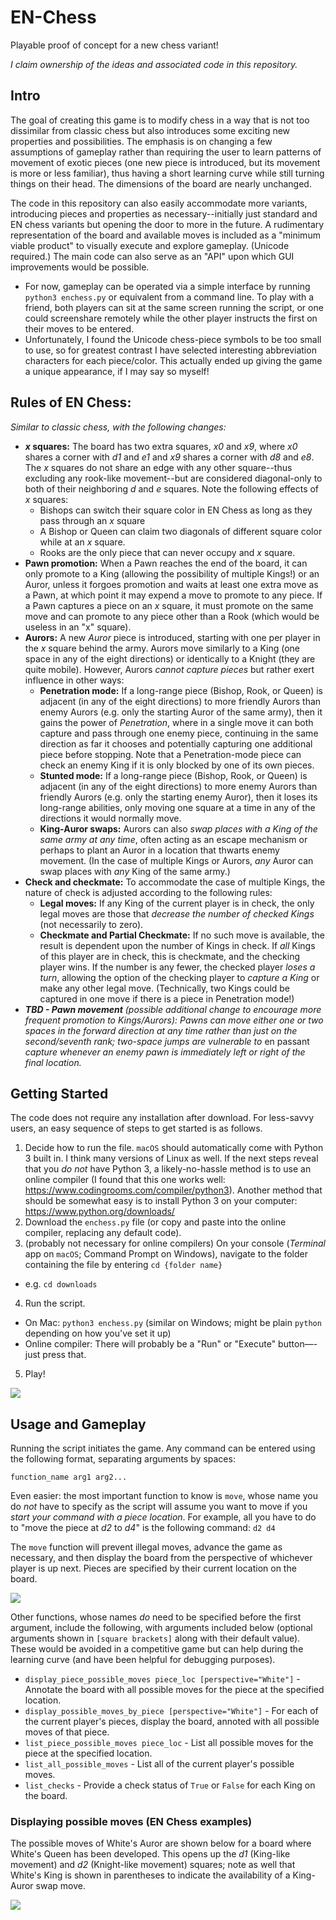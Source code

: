 # EN-Chess
Playable proof of concept for a new chess variant!

_I claim ownership of the ideas and associated code in this repository._

## Intro
The goal of creating this game is to modify chess in a way that is not too dissimilar from classic chess but also introduces some exciting new properties and possibilities. The emphasis is on changing a few assumptions of gameplay rather than requiring the user to learn patterns of movement of exotic pieces (one new piece is introduced, but its movement is more or less familiar), thus having a short learning curve while still turning things on their head. The dimensions of the board are nearly unchanged.

The code in this repository can also easily accommodate more variants, introducing pieces and properties as necessary--initially just standard and EN chess variants but opening the door to more in the future. A rudimentary representation of the board and available moves is included as a "minimum viable product" to visually execute and explore gameplay. (Unicode required.) The main code can also serve as an "API" upon which GUI improvements would be possible.
  * For now, gameplay can be operated via a simple interface by running `python3 enchess.py` or equivalent from a command line. To play with a friend, both players can sit at the same screen running the script, or one could screenshare remotely while the other player instructs the first on their moves to be entered.
  * Unfortunately, I found the Unicode chess-piece symbols to be too small to use, so for greatest contrast I have selected interesting abbreviation characters for each piece/color. This actually ended up giving the game a unique appearance, if I may say so myself!

## Rules of EN Chess:
_Similar to classic chess, with the following changes:_
* **_x_ squares:** The board has two extra squares, _x0_ and _x9_, where _x0_ shares a corner with _d1_ and _e1_ and _x9_ shares a corner with _d8_ and _e8_. The _x_ squares do not share an edge with any other square--thus excluding any rook-like movement--but are considered diagonal-only to both of their neighboring _d_ and _e_ squares. Note the following effects of _x_ squares:
  * Bishops can switch their square color in EN Chess as long as they pass through an _x_ square
  * A Bishop or Queen can claim two diagonals of different square color while at an _x_ square.
  * Rooks are the only piece that can never occupy and _x_ square.
* **Pawn promotion:** When a Pawn reaches the end of the board, it can only promote to a King (allowing the possibility of multiple Kings!) or an Auror, unless it forgoes promotion and waits at least one extra move as a Pawn, at which point it may expend a move to promote to any piece. If a Pawn captures a piece on an _x_ square, it must promote on the same move and can promote to any piece other than a Rook (which would be useless in an "x" square).
* **Aurors:** A new _Auror_ piece is introduced, starting with one per player in the _x_ square behind the army. Aurors move similarly to a King (one space in any of the eight directions) or identically to a Knight (they are quite mobile). However, Aurors _cannot capture pieces_ but rather exert influence in other ways:
  * **Penetration mode:** If a long-range piece (Bishop, Rook, or Queen) is adjacent (in any of the eight directions) to more friendly Aurors than enemy Aurors (e.g. only the starting Auror of the same army), then it gains the power of _Penetration_, where in a single move it can both capture and pass through one enemy piece, continuing in the same direction as far it chooses and potentially capturing one additional piece before stopping. Note that a Penetration-mode piece can check an enemy King if it is only blocked by one of its own pieces.
  * **Stunted mode:** If a long-range piece (Bishop, Rook, or Queen) is adjacent (in any of the eight directions) to more enemy Aurors than friendly Aurors (e.g. only the starting enemy Auror), then it loses its long-range abilities, only moving one square at a time in any of the directions it would normally move.
  * **King-Auror swaps:** Aurors can also _swap places with a King of the same army at any time_, often acting as an escape mechanism or perhaps to plant an Auror in a location that thwarts enemy movement. (In the case of multiple Kings or Aurors, _any_ Auror can swap places with _any_ King of the same army.)
* **Check and checkmate:** To accommodate the case of multiple Kings, the nature of check is adjusted according to the following rules:
  * **Legal moves:** If any King of the current player is in check, the only legal moves are those that _decrease the number of checked Kings_ (not necessarily to zero).
  * **Checkmate and Partial Checkmate:** If no such move is available, the result is dependent upon the number of Kings in check. If _all_ Kings of this player are in check, this is checkmate, and the checking player wins. If the number is any fewer, the checked player _loses a turn_, allowing the option of the checking player to _capture a King_ or make any other legal move. (Technically, two Kings could be captured in one move if there is a piece in Penetration mode!)
* _**TBD - Pawn movement** (possible additional change to encourage more frequent promotion to Kings/Aurors): Pawns can move either one or two spaces in the forward direction at any time rather than just on the second/seventh rank; two-space jumps are vulnerable to_ en passant _capture whenever an enemy pawn is immediately left or right of the final location._

## Getting Started
The code does not require any installation after download. For less-savvy users, an easy sequence of steps to get started is as follows.

1. Decide how to run the file. `macOS` should automatically come with Python 3 built in. I think many versions of Linux as well. If the next steps reveal that you _do not_ have Python 3, a likely-no-hassle method is to use an online compiler (I found that this one works well: https://www.codingrooms.com/compiler/python3). Another method that should be somewhat easy is to install Python 3 on your computer: https://www.python.org/downloads/
2. Download the `enchess.py` file (or copy and paste into the online compiler, replacing any default code).
3. (probably not necessary for online compilers) On your console (_Terminal_ app on `macOS`; Command Prompt on Windows), navigate to the folder containing the file by entering `cd {folder name}`
  * e.g. `cd downloads`
4. Run the script.
  * On Mac: `python3 enchess.py` (similar on Windows; might be plain `python` depending on how you've set it up)
  * Online compiler: There will probably be a "Run" or "Execute" button—-just press that.
5. Play!

![](en-chess-game-start.jpg)

## Usage and Gameplay
Running the script initiates the game. Any command can be entered using the following format, separating arguments by spaces:
```
function_name arg1 arg2...
```

Even easier: the most important function to know is `move`, whose name you do _not_ have to specify as the script will assume you want to move if you _start your command with a piece location_. For example, all you have to do to "move the piece at _d2_ to _d4_" is the following command: `d2 d4`

The `move` function will prevent illegal moves, advance the game as necessary, and then display the board from the perspective of whichever player is up next. Pieces are specified by their current location on the board.

![](en-chess-first-move.jpg)

Other functions, whose names _do_ need to be specified before the first argument, include the following, with arguments included below (optional arguments shown in `[square brackets]` along with their default value). These would be avoided in a competitive game but can help during the learning curve (and have been helpful for debugging purposes).
* `display_piece_possible_moves piece_loc [perspective="White"]` - Annotate the board with all possible moves for the piece at the specified location.
* `display_possible_moves_by_piece [perspective="White"]` - For each of the current player's pieces, display the board, annoted with all possible moves of that piece.
* `list_piece_possible_moves piece_loc` - List all possible moves for the piece at the specified location.
* `list_all_possible_moves` - List all of the current player's possible moves.
* `list_checks` - Provide a check status of `True` or `False` for each King on the board.

### Displaying possible moves (EN Chess examples)
The possible moves of White's Auror are shown below for a board where White's Queen has been developed. This opens up the _d1_ (King-like movement) and _d2_ (Knight-like movement) squares; note as well that White's King is shown in parentheses to indicate the availability of a King-Auror swap move.

![](en-chess-auror-possible-moves.jpg)
